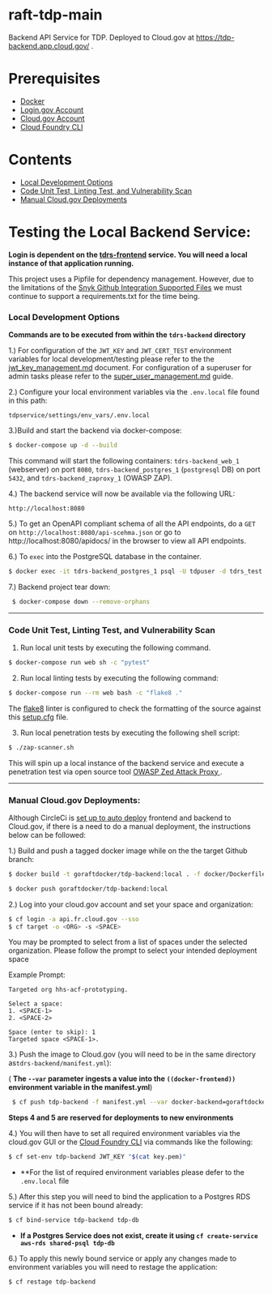 # raft-tdp-main

Backend API Service for TDP. Deployed to Cloud.gov at https://tdp-backend.app.cloud.gov/ .

# Prerequisites

- [Docker](https://docs.docker.com/docker-for-mac/install/)  
- [Login.gov Account](https://login.gov/)
- [Cloud.gov Account](https://cloud.gov/)
- [Cloud Foundry CLI](https://docs.cloudfoundry.org/cf-cli/install-go-cli.html)

# Contents

- [Local Development Options](#Local-Development-Options)
- [Code Unit Test, Linting Test, and Vulnerability Scan](#Code-Unit-Test,-Linting-Test,-and-Vulnerability-Scan)
- [Manual Cloud.gov Deployments](#Manual-Cloud.gov-Deployments)

# Testing the Local Backend Service:

  **Login is dependent on the [tdrs-frontend](../tdrs-frontend/README.md) service. You will need a local instance of that application running.**
  
This project uses a Pipfile for dependency management. However, due to the limitations of the [Snyk Github Integration Supported Files](https://support.snyk.io/hc/en-us/articles/360000911957-Language-support) we must continue to support a requirements.txt for the time being.

  
### Local Development Options

**Commands are to be executed from within the `tdrs-backend` directory**

1.) For configuration of the `JWT_KEY` and `JWT_CERT_TEST` environment variables for local development/testing please refer to the the [jwt_key_management.md](docs/jwt_key_management.md) document. For configuration of a superuser for admin tasks please refer to the [super_user_management.md](docs/super_user_management.md) guide. 

2.) Configure your local environment variables via the  `.env.local` file found in this path:

```tdpservice/settings/env_vars/.env.local```


3.)Build and start the backend via docker-compose: 


```bash
$ docker-compose up -d --build
```
This command will start the following containers: `tdrs-backend_web_1` (webserver) on port `8080`, `tdrs-backend_postgres_1` (`postgresql` DB) on port `5432`, and `tdrs-backend_zaproxy_1` (OWASP ZAP).


4.) The backend service will now be available via the following URL: 
```
http://localhost:8080
```

5.) To get an OpenAPI compliant schema of all the API endpoints, do a `GET` on `http://localhost:8080/api-scehma.json` or go to http://localhost:8080/apidocs/ in the browser to view all API endpoints.

6.) To `exec` into the PostgreSQL database in the container. 

```bash
$ docker exec -it tdrs-backend_postgres_1 psql -U tdpuser -d tdrs_test
```


7.) Backend project tear down: 

```bash
 $ docker-compose down --remove-orphans
```

----
### Code Unit Test, Linting Test, and Vulnerability Scan

1. Run local unit tests by executing the following command.

```bash
$ docker-compose run web sh -c "pytest"
```

2. Run local linting tests by executing the following command:

```bash
$ docker-compose run --rm web bash -c "flake8 ."
```

The [flake8](https://flake8.pycqa.org/en/latest/) linter is configured to check the formatting of the source against this [setup.cfg](https://github.com/raft-tech/TANF-app/blob/raft-tdp-main/tdrs-backend/setup.cfg#L20-L34) file. 

3. Run local penetration tests by executing the following shell script:

```bash
$ ./zap-scanner.sh
```

This will spin up a local instance of the backend service and execute a penetration test via open source tool [OWASP Zed Attack Proxy ](https://owasp.org/www-project-zap/).

----

### Manual Cloud.gov Deployments:

Although CircleCi is [set up to auto deploy](https://github.com/raft-tech/TANF-app/blob/raft-tdp-main/.circleci/config.yml#L131) frontend and backend to Cloud.gov, if there is a need to do a manual deployment, the instructions below can be followed:


1.) Build and push a tagged docker image while on the the target Github branch:

```bash
$ docker build -t goraftdocker/tdp-backend:local . -f docker/Dockerfile.dev

$ docker push goraftdocker/tdp-backend:local
```


2.) Log into your cloud.gov account and set your space and organization:

```bash
$ cf login -a api.fr.cloud.gov --sso
$ cf target -o <ORG> -s <SPACE>
```

You may be prompted to select from a list of spaces under the selected organization. Please follow the prompt to select your intended deployment space


Example Prompt:
```
Targeted org hhs-acf-prototyping.

Select a space:
1. <SPACE-1>
2. <SPACE-2>

Space (enter to skip): 1
Targeted space <SPACE-1>.
```

3.) Push the image to Cloud.gov (you will need to be in the same directory as`tdrs-backend/manifest.yml`):

( **The `--var` parameter ingests a value into the ``((docker-frontend))`` environment variable in the manifest.yml**)

```bash
 $ cf push tdp-backend -f manifest.yml --var docker-backend=goraftdocker/tdp-backend:local
```

**Steps 4 and 5 are reserved for deployments to new environments**


4.) You will then have to set all required environment variables via the cloud.gov GUI or the [Cloud Foundry CLI](https://docs.cloudfoundry.org/cf-cli/install-go-cli.html) via commands like the following:

 ```bash
 $ cf set-env tdp-backend JWT_KEY "$(cat key.pem)"
 ```
 
- **For the list of required environment variables please defer to the `.env.local` file

5.) After this step you will need to bind the application to a Postgres RDS service if it has not been bound already: 
```bash
$ cf bind-service tdp-backend tdp-db
```

- **If a Postgres Service does not exist, create it using `cf create-service aws-rds shared-psql tdp-db`**

6.) To apply this newly bound service or apply any changes made to environment variables you will need to restage the application:
```bash
$ cf restage tdp-backend
```